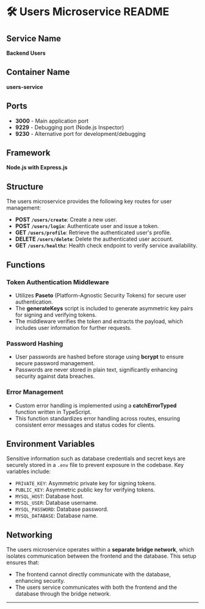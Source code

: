 # 🛠️ Users Microservice README

## Service Name
**Backend Users**  

## Container Name
**users-service**  

## Ports
- **3000** - Main application port
- **9229** - Debugging port (Node.js Inspector)
- **9230** - Alternative port for development/debugging

## Framework
**Node.js with Express.js**  

## Structure
The users microservice provides the following key routes for user management:
- **POST `/users/create`**: Create a new user.
- **POST `/users/login`**: Authenticate user and issue a token.
- **GET `/users/profile`**: Retrieve the authenticated user's profile.
- **DELETE `/users/delete`**: Delete the authenticated user account.
- **GET `/users/healthz`**: Health check endpoint to verify service availability.

## Functions

### Token Authentication Middleware
- Utilizes **Paseto** (Platform-Agnostic Security Tokens) for secure user authentication.
- The **generateKeys** script is included to generate asymmetric key pairs for signing and verifying tokens.
- The middleware verifies the token and extracts the payload, which includes user information for further requests.

### Password Hashing
- User passwords are hashed before storage using **bcrypt** to ensure secure password management.
- Passwords are never stored in plain text, significantly enhancing security against data breaches.

### Error Management
- Custom error handling is implemented using a **catchErrorTyped** function written in TypeScript.
- This function standardizes error handling across routes, ensuring consistent error messages and status codes for clients.

## Environment Variables
Sensitive information such as database credentials and secret keys are securely stored in a `.env` file to prevent exposure in the codebase. Key variables include:
- `PRIVATE_KEY`: Asymmetric private key for signing tokens.
- `PUBLIC_KEY`: Asymmetric public key for verifying tokens.
- `MYSQL_HOST`: Database host.
- `MYSQL_USER`: Database username.
- `MYSQL_PASSWORD`: Database password.
- `MYSQL_DATABASE`: Database name.


## Networking
The users microservice operates within a **separate bridge network**, which isolates communication between the frontend and the database. This setup ensures that:
- The frontend cannot directly communicate with the database, enhancing security.
- The users service communicates with both the frontend and the database through the bridge network.

---



